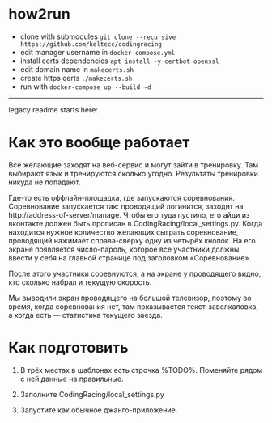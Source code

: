 # how2run

- clone with submodules `git clone --recursive https://github.com/keltecc/codingracing`
- edit manager username in `docker-compose.yml`
- install certs dependencies `apt install -y certbot openssl`
- edit domain name in `makecerts.sh`
- create https certs `./makecerts.sh`
- run with `docker-compose up --build -d` 

***

legacy readme starts here:

# Как это вообще работает

Все желающие заходят на веб-сервис и могут зайти в тренировку.
Там выбирают язык и тренируются сколько угодно. Результаты тренировки никуда не попадают.

Где-то есть оффлайн-площадка, где запускаются соревнования.
Соревнование запускается так: проводящий логинится, заходит на http://address-of-server/manage.
Чтобы его туда пустило, его айди из вконтакте должен быть прописан в CodingRacing/local_settings.py.
Когда находится нужное количество желающих сыграть соревнование, проводящий нажимает справа-сверху одну из четырёх кнопок.
На его экране появляется число-пароль, которое все участники должны ввести у себя на главной странице под заголовком «Соревнование». 

После этого участники соревнуются, а на экране у проводящего видно, кто сколько набрал и текущую скорость.

Мы выводили экран проводящего на большой телевизор,
поэтому во время, когда соревнования нет, там показывается текст-завелкаловка, а когда есть — статистика текущего заезда.

# Как подготовить 

1. В трёх местах в шаблонах есть строчка %TODO%. Поменяйте рядом с ней данные на правильные.

1. Заполните CodingRacing/local_settings.py

1. Запустите как обычное джанго-приложение.
